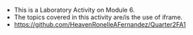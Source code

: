 - This is a Laboratory Activity on Module 6.
 - The topics covered in this activity are/is the use of iframe.
 - https://github.com/HeavenRonelleAFernandez/Quarter2FA1
